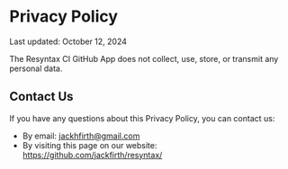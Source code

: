 # Privacy Policy

Last updated: October 12, 2024

The Resyntax CI GitHub App does not collect, use, store, or transmit any personal data.

## Contact Us

If you have any questions about this Privacy Policy, you can contact us:

- By email: jackhfirth@gmail.com
- By visiting this page on our website: https://github.com/jackfirth/resyntax/
